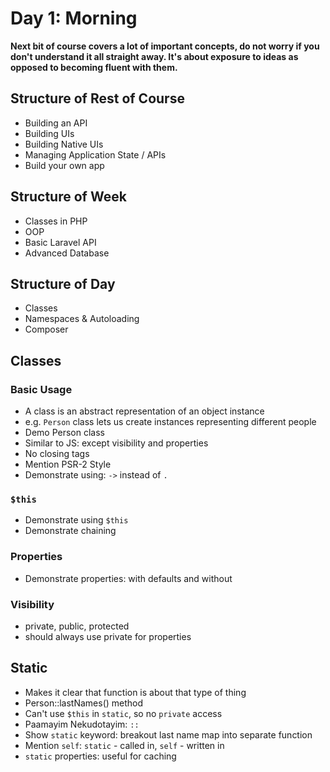 # Day 1: Morning

**Next bit of course covers a lot of important concepts, do not worry if you don't understand it all straight away. It's about exposure to ideas as opposed to becoming fluent with them.**

## Structure of Rest of Course
- Building an API
- Building UIs
- Building Native UIs
- Managing Application State / APIs
- Build your own app

## Structure of Week

- Classes in PHP
- OOP
- Basic Laravel API
- Advanced Database

## Structure of Day

- Classes
- Namespaces & Autoloading
- Composer

## Classes

### Basic Usage
- A class is an abstract representation of an object instance
- e.g. `Person` class lets us create instances representing different people
- Demo Person class
- Similar to JS: except visibility and properties
- No closing tags
- Mention PSR-2 Style
- Demonstrate using: `->` instead of `.`

### `$this`
- Demonstrate using `$this`
- Demonstrate chaining

### Properties
- Demonstrate properties: with defaults and without

### Visibility
- private, public, protected
- should always use private for properties

## Static
- Makes it clear that function is about that type of thing
- Person::lastNames() method
- Can't use `$this` in `static`, so no `private` access
- Paamayim Nekudotayim: `::`
- Show `static` keyword: breakout last name map into separate function
- Mention `self`: `static` - called in, `self` - written in
- `static` properties: useful for caching
